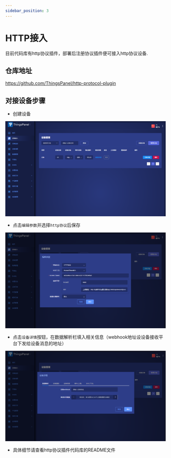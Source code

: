 ```yaml
---
sidebar_position: 3
---
```


# HTTP接入
目前代码库有http协议插件，部署后注册协议插件便可接入http协议设备.

## 仓库地址
https://github.com/ThingsPanel/http-protocol-plugin

## 对接设备步骤
- 创建设备

![img.png](image/http01.png)
- 点击`编辑参数`并选择`http协议`后保存

![img.png](image/http02.png)
- 点击`设备详情`按钮，在数据解析栏填入相关信息（webhook地址设设备接收平台下发给设备消息的地址）

![img.png](image/http03.png)
- 具体细节请查看http协议插件代码库的README文件
